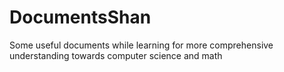 # DocumentsShan
Some useful documents while learning for more comprehensive understanding towards computer science and math
